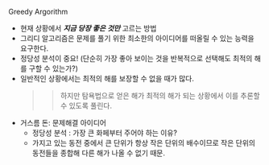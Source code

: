 Greedy Argorithm
 - 현재 상황에서 ***지금 당장 좋은 것만*** 고르는 방법
 - 그리디 알고리즘은 문제를 풀기 위한 최소한의 아이디어를 떠올릴 수 있는 능력을 요구한다.
 - 정당성 분석이 중요! (단순히 가장 좋아 보이는 것을 반복적으로 선택해도 최적의 해를 구할 수 있는가?)
 - 일반적인 상황에서는 최적의 해를 보장할 수 없을 때가 많다.
    >> 하지만 탐욕법으로 얻은 해가 최적의 해가 되는 상황에서 이를 추론할 수 있도록 풀린다.
- 거스름 돈: 문제해결 아이디어
    - 정당성 분석 : 가장 큰 화페부터 주어야 하는 이유?
    -  가지고 있는 동전 중에서 큰 단위가 항상 작은 단위의 배수이므로 작은 단위의 동전들을 종합해 다른 해가 나올 수 없기 때문.
